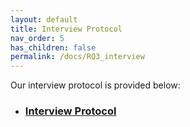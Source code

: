 ```yaml
---
layout: default
title: Interview Protocol
nav_order: 5
has_children: false
permalink: /docs/RQ3_interview
---
```


Our interview protocol is provided below:

* ### [Interview Protocol](../../assets/data/InterviewProtocol.docx)
